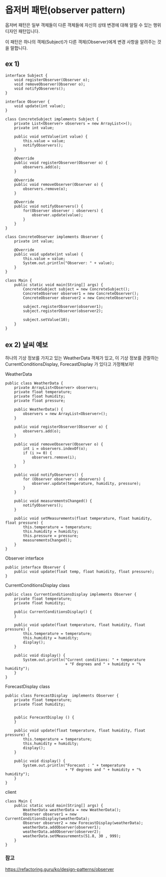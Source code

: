 # 옵저버 패턴(observer pattern)

옵저버 패턴은 일부 객체들이 다른 객체들에 자신의 상태 변경에 대해 알릴 수 있는 행위 디자인 패턴입니다.

이 패턴은 하나의 객체(Subject)가 다른 객체(Observer)에게 변경 사항을 알려주는 것을 말합니다.




## ex 1)

    interface Subject {
        void registerObserver(Observer o);
        void removeObserver(Observer o);
        void notifyObservers();
    }

    interface Observer {
        void update(int value);
    }

    class ConcreteSubject implements Subject {
        private List<Observer> observers = new ArrayList<>();
        private int value;

        public void setValue(int value) {
            this.value = value;
            notifyObservers();
        }

        @Override
        public void registerObserver(Observer o) {
            observers.add(o);
        }

        @Override
        public void removeObserver(Observer o) {
            observers.remove(o);
        }

        @Override
        public void notifyObservers() {
            for(Observer observer : observers) {
                observer.update(value);
            }
        }
    }

    class ConcreteObserver implements Observer {
        private int value;

        @Override
        public void update(int value) {
            this.value = value;
            System.out.println("Observer: " + value);
        }
    }

    class Main {
        public static void main(String[] args) {
            ConcreteSubject subject = new ConcreteSubject();
            ConcreteObserver observer1 = new ConcreteObserver();
            ConcreteObserver observer2 = new ConcreteObserver();

            subject.registerObserver(observer1);
            subject.registerObserver(observer2);

            subject.setValue(10);
        }
    }


## ex 2) 날씨 예보

하나의 기상 정보를 가지고 있는 WeatherData 객체가 있고, 이 기상 정보를 관찰하는 CurrentConditionsDisplay, ForecastDisplay 가 있다고 가정해보자!


WeatherData

    public class WeatherData {
        private ArrayList<Observer> observers;
        private float temperature;
        private float humidity;
        private float pressure;

        public WeatherData() {
            observers = new ArrayList<Observer>();
        }

        public void registerObserver(Observer o) {
            observers.add(o);
        }

        public void removeObserver(Observer o) {
            int i = observers.indexOf(o);
            if (i >= 0) {
                observers.remove(i);
            }
        }

        public void notifyObservers() {
            for (Observer observer : observers) {
                observer.update(temperature, humidity, pressure);
            }
        }

        public void measurementsChanged() {
            notifyObservers();
        }

        public void setMeasurements(float temperature, float humidity, float pressure) {
            this.temperature = temperature;
            this.humidity = humidity;
            this.pressure = pressure;
            measurementsChanged();
        }
    }

Observer interface

    public interface Observer {
        public void update(float temp, float humidity, float pressure);
    }
  

CurrentConditionsDisplay class
    
    public class CurrentConditionsDisplay implements Observer {
        private float temperature;
        private float humidity;

        public CurrentConditionsDisplay() {
        }

        public void update(float temperature, float humidity, float pressure) {
            this.temperature = temperature;
            this.humidity = humidity;
            display();
        }

        public void display() {
            System.out.println("Current conditions: " + temperature 
                               + "F degrees and " + humidity + "% humidity");
        }
    }    


ForecastDisplay  class
    
    public class ForecastDisplay  implements Observer {
        private float temperature;
        private float humidity;
        

        public ForecastDisplay () {
        }

        public void update(float temperature, float humidity, float pressure) {
            this.temperature = temperature;
            this.humidity = humidity;
            display();
        }

        public void display() {
            System.out.println("Forecast : " + temperature 
                               + "F degrees and " + humidity + "% humidity");
        }
    }    

client

    class Main {
        public static void main(String[] args) {
            WeatherData weatherData = new WeatherData();
            Observer observer1 = new CurrentConditionsDisplay(weatherData);
            Observer observer2 = new ForecastDisplay(weatherData);
            weatherData.addObserver(observer1);
            weatherData.addObserver(observer2);
            weatherData.setMeasurements(51.8, 30 , 999);
        }
    }



### 참고

https://refactoring.guru/ko/design-patterns/observer





